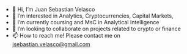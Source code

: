 - 👋 Hi, I’m Juan Sebastian Velasco
- 👀 I’m interested in Analytics, Cryptocurrencies, Capital Markets, 
- 🌱 I’m currently coursing and MsC in Analytical Intelligence
- 💞️ I’m looking to collaborate on projects related to crypto or finance
- 📫 How to reach me! Please contact me on jsebastian.velasco@gmail.com

<!---
jsebastianvel/jsebastianvel is a ✨ special ✨ repository because its `README.md` (this file) appears on your GitHub profile.
You can click the Preview link to take a look at your changes.
--->
